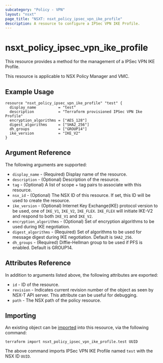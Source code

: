 ```yaml
---
subcategory: "Policy - VPN"
layout: "nsxt"
page_title: "NSXT: nsxt_policy_ipsec_vpn_ike_profile"
description: A resource to configure a IPSec VPN IKE Profile.
---
```


# nsxt_policy_ipsec_vpn_ike_profile

This resource provides a method for the management of a IPSec VPN IKE Profile.

This resource is applicable to NSX Policy Manager and VMC.

## Example Usage

```hcl
resource "nsxt_policy_ipsec_vpn_ike_profile" "test" {
  display_name          = "test"
  description           = "Terraform provisioned IPSec VPN Ike Profile"
  encryption_algorithms = ["AES_128"]
  digest_algorithms     = ["SHA2_256"]
  dh_groups             = ["GROUP14"]
  ike_version           = "IKE_V2"
}
```

## Argument Reference

The following arguments are supported:

* `display_name` - (Required) Display name of the resource.
* `description` - (Optional) Description of the resource.
* `tag` - (Optional) A list of scope + tag pairs to associate with this resource.
* `nsx_id` - (Optional) The NSX ID of this resource. If set, this ID will be used to create the resource.
* `ike_version` - (Optional) Internet Key Exchange(IKE) protocol version to be used, one of `IKE_V1`, `IKE_V2`, `IKE_FLEX`. `IKE_FLEX` will initiate IKE-V2 and respond to both `IKE_V1` and `IKE_V2`.
* `encryption_algorithms` - (Optional) Set of encryption algorithms to be used during IKE negotiation.
* `digest_algorithms` - (Required) Set of algorithms to be used for message digest during IKE negotiation. Default is `SHA2_256`.
* `dh_groups` - (Required) Diffie-Hellman group to be used if PFS is enabled. Default is GROUP14.


## Attributes Reference

In addition to arguments listed above, the following attributes are exported:

* `id` - ID of the resource.
* `revision` - Indicates current revision number of the object as seen by NSX-T API server. This attribute can be useful for debugging.
* `path` - The NSX path of the policy resource.

## Importing

An existing object can be [imported][docs-import] into this resource, via the following command:

[docs-import]: https://www.terraform.io/cli/import

```
terraform import nsxt_policy_ipsec_vpn_ike_profile.test UUID
```

The above command imports IPSec VPN IKE Profile named `test` with the NSX ID `UUID`.
